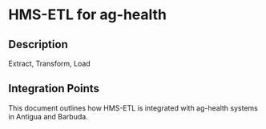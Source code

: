 # HMS-ETL for ag-health

## Description

Extract, Transform, Load

## Integration Points

This document outlines how HMS-ETL is integrated with ag-health systems in Antigua and Barbuda.
